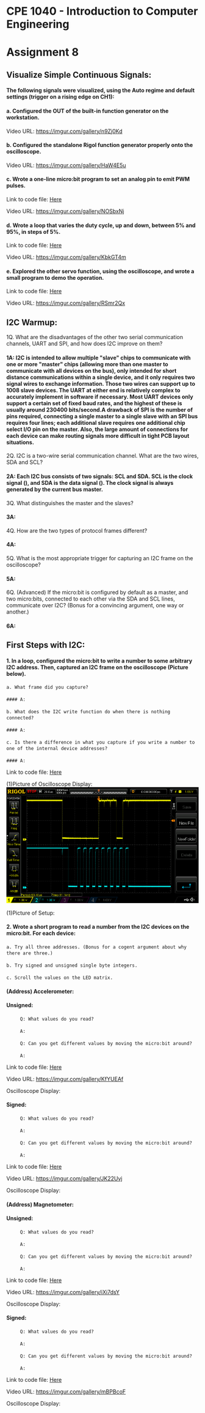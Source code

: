 # CPE 1040 - Introduction to Computer Engineering
# Assignment 8

## Visualize Simple Continuous Signals: 
#### The following signals were visualized, using the Auto regime and default settings (trigger on a rising edge on CH1):

#### a. Configured the OUT of the built-in function generator on the workstation. 
   
   Video URL:  https://imgur.com/gallery/n9Zj0Kd

#### b. Configured the standalone Rigol function generator properly onto the oscilloscope.
   
   Video URL: https://imgur.com/gallery/HaW4E5u
   
#### c. Wrote a one-line micro:bit program to set an analog pin to emit PWM pulses.

   Link to code file: [Here](pwm-pulses.js)
   
   Video URL: https://imgur.com/gallery/NOSbxNj
   
#### d. Wrote a loop that varies the duty cycle, up and down, between 5% and 95%, in steps of 5%.

   Link to code file: [Here](cycle-5-percent.js)
   
   Video URL: https://imgur.com/gallery/KbkGT4m

#### e. Explored the other servo function, using the oscilloscope, and wrote a small program to demo the operation. 

   Link to code file: [Here](other-servo.js)
   
   Video URL: https://imgur.com/gallery/RSmr2Qx
   
## I2C Warmup:
1Q. What are the disadvantages of the other two serial communication channels, UART and SPI, and how does I2C improve on them?

#### 1A: I2C is intended to allow multiple "slave" chips to communicate with one or more "master" chips (allowing more than one master to communicate with all devices on the bus), only intended for short distance communications within a single device, and it only requires two signal wires to exchange information. Those two wires can support up to 1008 slave devices. The UART at either end is relatively complex to accurately implement in software if necessary. Most UART devices only support a certain set of fixed baud rates, and the highest of these is usually around 230400 bits/second.A drawback of SPI is the number of pins required, connecting a single master to a single slave with an SPI bus requires four lines; each additional slave requires one additional chip select I/O pin on the master. Also, the large amount of connections for each device can make routing signals more difficult in tight PCB layout situations.

2Q. I2C is a two-wire serial communication channel. What are the two wires, SDA and SCL?

#### 2A: Each I2C bus consists of two signals: SCL and SDA. SCL is the clock signal (), and SDA is the data signal (). The clock signal is always generated by the current bus master.

3Q. What distinguishes the master and the slaves?

#### 3A:

4Q. How are the two types of protocol frames different?

#### 4A:

5Q. What is the most appropriate trigger for capturing an I2C frame on the oscilloscope?

#### 5A:

6Q. (Advanced) If the micro:bit is configured by default as a master, and two micro:bits, connected to each other via the SDA and SCL lines, communicate over I2C? (Bonus for a convincing argument, one way or another.)

#### 6A:

## First Steps with I2C:
#### 1. In a loop, configured the micro:bit to write a number to some arbitrary I2C address. Then, captured an I2C frame on the oscilloscope (Picture below).
   
    a. What frame did you capture?
    
    #### A:
   
    b. What does the I2C write function do when there is nothing connected?
    
    #### A:
    
    c. Is there a difference in what you capture if you write a number to one of the internal device addresses?
    
    #### A:

Link to code file: [Here](arbitrary-address.js)
    
(1)Picture of Oscilloscope Display: ![Arbitrary Address Display](4i-aa.png)

(1)Picture of Setup:

    
#### 2. Wrote a short program to read a number from the I2C devices on the micro:bit. For each device:

    a. Try all three addresses. (Bonus for a cogent argument about why there are three.)
    
    b. Try signed and unsigned single byte integers.
    
    c. Scroll the values on the LED matrix.


#### (Address) Accelerometer:

#### Unsigned:
      
         Q: What values do you read?
         
         A:
    
         Q: Can you get different values by moving the micro:bit around?
         
         A:
      
   Link to code file: [Here](accelerometer-unsigned.js)
         
   Video URL: https://imgur.com/gallery/KfYUEAf
         
   Oscilloscope Display:
   
#### Signed:
      
         Q: What values do you read?
         
         A:
    
         Q: Can you get different values by moving the micro:bit around?
         
         A:
   
   Link to code file: [Here](accelerometer-signed.js)
         
   Video URL: https://imgur.com/gallery/JK22Uvj
         
   Oscilloscope Display:
   

#### (Address) Magnetometer:

#### Unsigned:
      
         Q: What values do you read?
         
         A:
    
         Q: Can you get different values by moving the micro:bit around?
         
         A:
   
   Link to code file: [Here](magnetometer-unsigned.js)
         
   Video URL: https://imgur.com/gallery/iXi7dsY
         
   Oscilloscope Display:
   
#### Signed:
      
         Q: What values do you read?
         
         A:
    
         Q: Can you get different values by moving the micro:bit around?
         
         A:
   
   Link to code file: [Here](magnetometer-signed.js)
         
   Video URL: https://imgur.com/gallery/mBPBcoF
         
   Oscilloscope Display:

